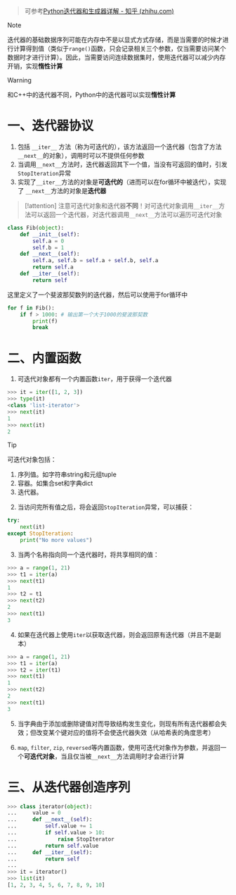 >可参考[Python迭代器和生成器详解 - 知乎 (zhihu.com)](https://zhuanlan.zhihu.com/p/341439647)

>[!note] 
>迭代器的基础数据序列可能在内存中不是以显式方式存储，而是当需要的时候才进行计算得到值（类似于`range()`函数，只会记录相关三个参数，仅当需要访问某个数据时才进行计算）。因此，当需要访问连续数据集时，使用迭代器可以减少内存开销，实现**惰性计算**

>[!warning]
>和C++中的迭代器不同，Python中的迭代器可以实现**惰性计算**
 
# 一、迭代器协议

1. 包括 `__iter__` 方法（称为可迭代的），该方法返回一个迭代器（包含了方法`__next__`的对象），调用时可以不提供任何参数
2. 当调用`__next__`方法时，迭代器返回其下一个值，当没有可返回的值时，引发`StopIteration`异常
3. 实现了`__iter__`方法的对象是**可迭代的**（进而可以在for循环中被迭代），实现了 `__next__`方法的对象是**迭代器**

>[!attention]
>注意可迭代对象和迭代器**不同**！对可迭代对象调用`__iter__`方法可以返回一个迭代器，对迭代器调用`__next__`方法可以遍历可迭代对象 

```python
class Fib(object):
	def __init__(self):
		self.a = 0
		self.b = 1
	def __next__(self):
		self.a, self.b = self.a + self.b, self.a
		return self.a
	def __iter__(self):
		return self
```
这里定义了一个斐波那契数列的迭代器，然后可以使用于for循环中
```python
for f in Fib():
	if f > 1000: # 输出第一个大于1000的斐波那契数
		print(f)
		break
```

# 二、内置函数

1. 可迭代对象都有一个内置函数`iter`，用于获得一个迭代器
```python
>>> it = iter([1, 2, 3])
>>> type(it)
<class 'list-iterator'>
>>> next(it)
1
>>> next(it)
2
```

>[!tip] 
>可迭代对象包括：
>1. 序列值。如字符串string和元组tuple
>2. 容器。如集合set和字典dict
>3. 迭代器。

2. 当访问完所有值之后，将会返回`StopIteration`异常，可以捕获：
```python
try:
	next(it)
except StopIteration:
	print("No more values")
```

3. 当两个名称指向同一个迭代器时，将共享相同的值：
```python
>>> a = range(1, 21)
>>> t1 = iter(a)
>>> next(t1)
1
>>> t2 = t1
>>> next(t2)
2
>>> next(t1)
3
```

4. 如果在迭代器上使用`iter`以获取迭代器，则会返回原有迭代器（并且不是副本）
```python
>>> a = range(1, 21)
>>> t1 = iter(a)
>>> t2 = iter(t1)
>>> next(t1)
1
>>> next(t2)
2
>>> next(t1)
3
```

5. 当字典由于添加或删除键值对而导致结构发生变化，则现有所有迭代器都会失效；但改变某个键对应的值将不会使迭代器失效（从哈希表的角度思考）

6. `map`, `filter`, `zip`, `reversed`等内置函数，使用可迭代对象作为参数，并返回一个**可迭代对象**，当且仅当被`__next__`方法调用时才会进行计算

# 三、从迭代器创造序列

```python
>>> class iterator(object):
...     value = 0
...     def __next__(self):
...         self.value += 1
...         if self.value > 10:
...             raise StopIterator
...         return self.value
...     def __iter__(self):
...         return self
...
>>> it = iterator()
>>> list(it)
[1, 2, 3, 4, 5, 6, 7, 8, 9, 10]
```

